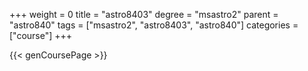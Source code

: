 +++
weight = 0
title = "astro8403"
degree = "msastro2"
parent = "astro840"
tags = ["msastro2", "astro8403", "astro840"]
categories = ["course"]
+++

{{< genCoursePage >}}
